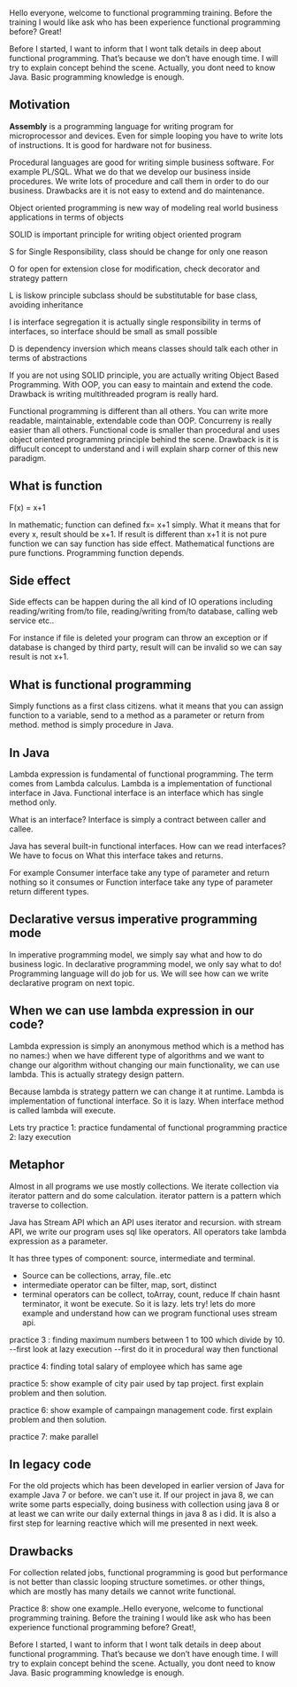 Hello everyone, welcome to functional programming training. Before the training I would like ask who has been experience functional programming before? Great! 

Before I started, I want to inform that I wont talk details in deep about functional programming. That’s because we don’t have enough time. I will try to explain concept behind the scene. Actually, you dont need to know Java. Basic programming knowledge is enough.



Motivation
------------------------------------
<b>Assembly</b> is a programming language for writing program for microprocessor and devices. Even for simple looping you have to write lots of instructions. It is good for hardware not for business.

Procedural languages are good for writing simple business software. For example PL/SQL. What we do that we develop our business inside procedures. We write lots of procedure and call them in order to do our business. Drawbacks are it is not easy to extend and do maintenance. 

Object oriented programming is new way of modeling real world business applications in terms of objects

SOLID is important principle for writing object oriented program

S for Single Responsibility, class should be change for only one reason

O for open for extension close for modification, check decorator and strategy pattern

L is liskow principle subclass should be substitutable for base class, avoiding inheritance 

I is interface segregation it is actually single responsibility in terms of interfaces, so interface should be small as small possible

D is dependency inversion which means classes should talk each other in terms of abstractions

If you are not using SOLID principle, you are actually writing Object Based Programming. With OOP, you can easy to maintain and extend the code. Drawback is writing multithreaded program is really hard.

Functional programming is different than all others. You can write more readable, maintainable, extendable code than OOP. Concurreny is really easier than all others.
Functional code is smaller than procedural and uses object oriented programming principle behind the scene. Drawback is it is diffucult concept to understand and i will explain sharp corner of this new paradigm.



What is function
--------------------------------------
F(x) = x+1

In mathematic; function can defined fx= x+1 simply. What it means that for every x, result should be x+1. If result is different than x+1 it is not pure function we can say function has side effect. Mathematical functions are pure functions. Programming function depends.



Side effect
----------------------------------------
Side effects can be happen during the all kind of IO operations including reading/writing from/to file, reading/writing from/to database, calling web service etc..

For instance if file is deleted your program can throw an exception or if database is changed by third party, result will can be invalid so we can say result is not x+1.



What is functional programming
--------------------------------------
Simply functions as a first class citizens. what it means that you can assign function to a variable, send to a method as a parameter or return from method. method is simply procedure in Java.




In Java
-------------------------------------
Lambda expression is fundamental of functional programming. The term comes from Lambda calculus. Lambda is a implementation of functional interface in Java. Functional interface is an interface which has single method only.

What is an interface? Interface is simply a contract between caller and callee.

Java has several built-in functional interfaces. 
How can we read interfaces? We have to focus on What this interface takes and returns. 

For example Consumer interface take any type of parameter and return nothing so it consumes 
or Function interface take any type of parameter return different types.



Declarative versus imperative programming mode
----------------------------------------
In imperative programming model, we simply say what and how to do business logic. In declarative programming model, we only say what to do! Programming language will do job for us. We will see how can we write declarative program on next topic.



When we can use lambda expression in our code?
----------------------------------------
Lambda expression is simply an anonymous method which is a method has no names:) when we have different type of algorithms and we want to change our algorithm without changing our main functionality, we can use lambda. This is actually strategy design pattern.

Because lambda is strategy pattern we can change it at runtime. Lambda is implementation of functional interface. So it is lazy. When interface method is called lambda will execute.

Lets try 
practice 1: practice fundamental of functional programming 
practice 2: lazy execution



Metaphor
--------------------------------------
Almost in all programs we use mostly collections. We iterate collection via iterator pattern and do some calculation. iterator pattern is a pattern which traverse to collection.

Java has Stream API which an API uses iterator and recursion. with stream API, we write our program uses sql like operators. All operators take lambda expression as a parameter.

It has three types of component: source, intermediate and terminal. 
- Source can be collections, array, file..etc
- intermediate operator can be filter, map, sort, distinct 
- terminal operators can be collect, toArray, count, reduce
If chain hasnt terminator, it wont be execute. So it is lazy. lets try! lets do more example and understand how can we program functional uses stream api.

practice 3 : finding maximum numbers between 1 to 100 which divide by 10. --first look at lazy execution --first do it in procedural way then functional

practice 4: finding total salary of employee which has same age

practice 5: show example of city pair used by tap project. first explain problem and then solution.

practice 6: show example of campaingn management code. first explain problem and then solution.

practice 7: make parallel



In legacy code
--------------------------------------
For the old projects which has been developed in earlier version of Java for example Java 7 or before. we can't use it. If our project in java 8, we can write some parts especially, doing business with collection using java 8 or at least we can write our daily external things in java 8 as i did. It is also a first step for learning reactive which will me presented in next week.



Drawbacks
------------------------------------
For collection related jobs, functional programming is good but performance is not better than classic looping structure sometimes. or other things, which are mostly has many details we cannot write functional.

Practice 8: show one example..Hello everyone, welcome to functional programming training. Before the training I would like ask who has been experience functional programming before? Great!, 

Before I started, I want to inform that I wont talk details in deep about functional programming. That’s because we don’t have enough time. I will try to explain concept behind the scene. Actually, you dont need to know Java. Basic programming knowledge is enough.


